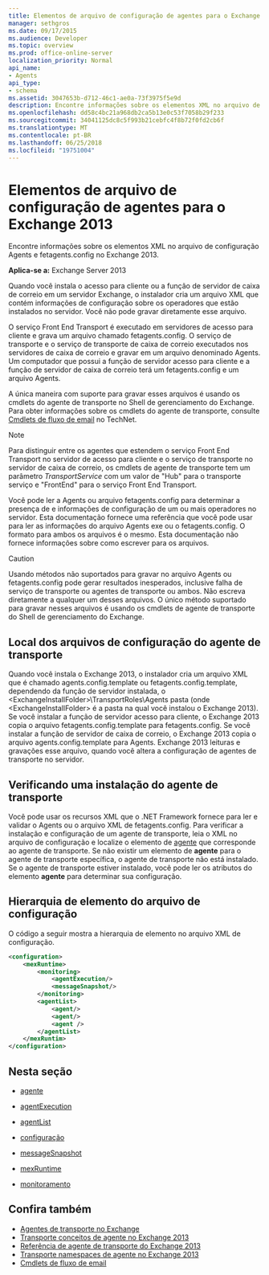 ```yaml
---
title: Elementos de arquivo de configuração de agentes para o Exchange 2013
manager: sethgros
ms.date: 09/17/2015
ms.audience: Developer
ms.topic: overview
ms.prod: office-online-server
localization_priority: Normal
api_name:
- Agents
api_type:
- schema
ms.assetid: 3047653b-d712-46c1-ae0a-73f3975f5e9d
description: Encontre informações sobre os elementos XML no arquivo de configuração Agents e fetagents.config no Exchange 2013.
ms.openlocfilehash: dd58c4bc21a968db2ca5b13e0c53f7058b29f233
ms.sourcegitcommit: 34041125dc8c5f993b21cebfc4f8b72f0fd2cb6f
ms.translationtype: MT
ms.contentlocale: pt-BR
ms.lasthandoff: 06/25/2018
ms.locfileid: "19751004"
---
```

# <a name="agents-configuration-file-elements-for-exchange-2013"></a>Elementos de arquivo de configuração de agentes para o Exchange 2013

Encontre informações sobre os elementos XML no arquivo de configuração Agents e fetagents.config no Exchange 2013.
  
**Aplica-se a:** Exchange Server 2013
  
Quando você instala o acesso para cliente ou a função de servidor de caixa de correio em um servidor Exchange, o instalador cria um arquivo XML que contém informações de configuração sobre os operadores que estão instalados no servidor. Você não pode gravar diretamente esse arquivo. 
  
O serviço Front End Transport é executado em servidores de acesso para cliente e grava um arquivo chamado fetagents.config. O serviço de transporte e o serviço de transporte de caixa de correio executados nos servidores de caixa de correio e gravar em um arquivo denominado Agents. Um computador que possui a função de servidor acesso para cliente e a função de servidor de caixa de correio terá um fetagents.config e um arquivo Agents. 
  
A única maneira com suporte para gravar esses arquivos é usando os cmdlets do agente de transporte no Shell de gerenciamento do Exchange. Para obter informações sobre os cmdlets do agente de transporte, consulte [Cmdlets de fluxo de email](http://technet.microsoft.com/en-us/library/aa998553%28v=exchg.150%29.aspx) no TechNet. 
  
> [!NOTE]
> Para distinguir entre os agentes que estendem o serviço Front End Transport no servidor de acesso para cliente e o serviço de transporte no servidor de caixa de correio, os cmdlets de agente de transporte tem um parâmetro _TransportService_ com um valor de "Hub" para o transporte serviço e "FrontEnd" para o serviço Front End Transport. 
  
Você pode ler a Agents ou arquivo fetagents.config para determinar a presença de e informações de configuração de um ou mais operadores no servidor. Esta documentação fornece uma referência que você pode usar para ler as informações do arquivo Agents exe ou o fetagents.config. O formato para ambos os arquivos é o mesmo. Esta documentação não fornece informações sobre como escrever para os arquivos.
  
> [!CAUTION]
> Usando métodos não suportados para gravar no arquivo Agents ou fetagents.config pode gerar resultados inesperados, inclusive falha de serviço de transporte ou agentes de transporte ou ambos. Não escreva diretamente a qualquer um desses arquivos. O único método suportado para gravar nesses arquivos é usando os cmdlets de agente de transporte do Shell de gerenciamento do Exchange. 
  
## <a name="location-of-the-transport-agent-configuration-files"></a>Local dos arquivos de configuração do agente de transporte
<a name="bk_ConfigLoc"> </a>

Quando você instala o Exchange 2013, o instalador cria um arquivo XML que é chamado agents.config.template ou fetagents.config.template, dependendo da função de servidor instalada, o \<ExchangeInstallFolder\>\TransportRoles\Agents pasta (onde \<ExchangeInstallFolder\> é a pasta na qual você instalou o Exchange 2013). Se você instalar a função de servidor acesso para cliente, o Exchange 2013 copia o arquivo fetagents.config.template para fetagents.config. Se você instalar a função de servidor de caixa de correio, o Exchange 2013 copia o arquivo agents.config.template para Agents. Exchange 2013 leituras e gravações esse arquivo, quando você altera a configuração de agentes de transporte no servidor.
  
## <a name="verifying-a-transport-agent-installation"></a>Verificando uma instalação do agente de transporte
<a name="bk_verifyinstall"> </a>

Você pode usar os recursos XML que o .NET Framework fornece para ler e validar o Agents ou o arquivo XML de fetagents.config. Para verificar a instalação e configuração de um agente de transporte, leia o XML no arquivo de configuração e localize o elemento de [agente](agent.md) que corresponde ao agente de transporte. Se não existir um elemento de **agente** para o agente de transporte específica, o agente de transporte não está instalado. Se o agente de transporte estiver instalado, você pode ler os atributos do elemento **agente** para determinar sua configuração. 
  
## <a name="configuration-file-element-hierarchy"></a>Hierarquia de elemento do arquivo de configuração
<a name="bk_elementref"> </a>

O código a seguir mostra a hierarquia de elemento no arquivo XML de configuração.
  
```XML
<configuration>
    <mexRuntime>
        <monitoring>
            <agentExecution/>
            <messageSnapshot/>
        </monitoring>
        <agentList>
            <agent/>
            <agent/>
            <agent />
        </agentList>
    </mexRuntim>
</configuration>
```

## <a name="in-this-section"></a>Nesta seção
<a name="bk_elementreflist"> </a>

- [agente](agent.md)
    
- [agentExecution](agentexecution.md)
    
- [agentList](agentlist.md)
    
- [configuração](configuration.md)
    
- [messageSnapshot](messagesnapshot.md)
    
- [mexRuntime](mexruntime.md)
    
- [monitoramento](monitoring.md)
    
## <a name="see-also"></a>Confira também

- [Agentes de transporte no Exchange](transport-agents-in-exchange-2013.md)
- [Transporte conceitos de agente no Exchange 2013](transport-agent-concepts-in-exchange-2013.md)
- [Referência de agente de transporte do Exchange 2013](transport-agent-reference-for-exchange-2013.md)
- [Transporte namespaces de agente no Exchange 2013](transport-agent-namespaces-in-exchange-2013.md)
- [Cmdlets de fluxo de email](https://docs.microsoft.com/en-us/powershell/exchange/?view=exchange-ps)
    

